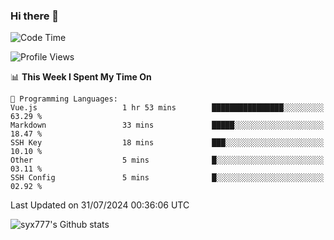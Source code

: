 ### Hi there 👋

<!--
**syx777/syx777** is a ✨ _special_ ✨ repository because its `README.md` (this file) appears on your GitHub profile.

Here are some ideas to get you started:

- 🔭 I’m currently working on ...
- 🌱 I’m currently learning ...
- 👯 I’m looking to collaborate on ...
- 🤔 I’m looking for help with ...
- 💬 Ask me about ...
- 📫 How to reach me: ...
- 😄 Pronouns: ...
- ⚡ Fun fact: ...
-->
<!--START_SECTION:waka-->
![Code Time](http://img.shields.io/badge/Code%20Time-175%20hrs%2039%20mins-blue)

![Profile Views](http://img.shields.io/badge/Profile%20Views-1-blue)

📊 **This Week I Spent My Time On** 

```text
💬 Programming Languages: 
Vue.js                   1 hr 53 mins        ████████████████░░░░░░░░░   63.29 % 
Markdown                 33 mins             █████░░░░░░░░░░░░░░░░░░░░   18.47 % 
SSH Key                  18 mins             ███░░░░░░░░░░░░░░░░░░░░░░   10.10 % 
Other                    5 mins              █░░░░░░░░░░░░░░░░░░░░░░░░   03.11 % 
SSH Config               5 mins              █░░░░░░░░░░░░░░░░░░░░░░░░   02.92 % 
```


 Last Updated on 31/07/2024 00:36:06 UTC
<!--END_SECTION:waka-->

![syx777's Github stats](https://github-readme-stats-syx777.vercel.app/api?username=syx777&show_icons=true&count_private=true)
